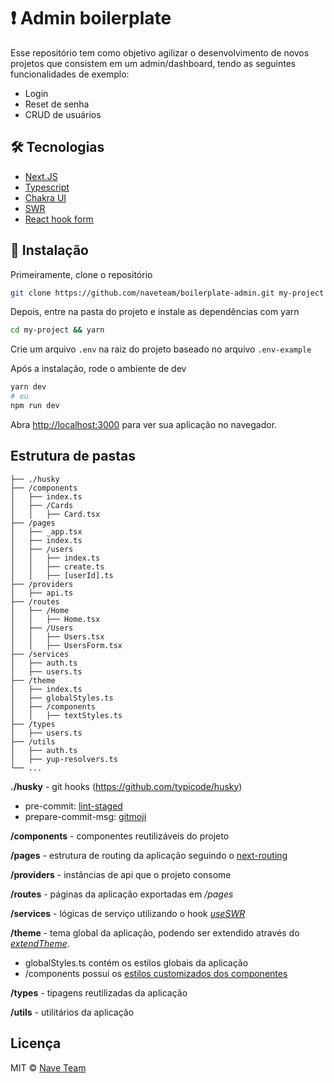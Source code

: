 # ❗️ Admin boilerplate

Esse repositório tem como objetivo agilizar o desenvolvimento de novos projetos que consistem em um admin/dashboard, tendo as seguintes funcionalidades de exemplo:

- Login
- Reset de senha
- CRUD de usuários

## 🛠 Tecnologias

- [Next.JS](https://nextjs.org/)
- [Typescript](https://www.typescriptlang.org/)
- [Chakra UI](https://chakra-ui.com/)
- [SWR](https://swr.vercel.app/)
- [React hook form](https://react-hook-form.com/)

## 🚀 Instalação

Primeiramente, clone o repositório

```bash
git clone https://github.com/naveteam/boilerplate-admin.git my-project
```

Depois, entre na pasta do projeto e instale as dependências com yarn

```bash
cd my-project && yarn
```

Crie um arquivo `.env` na raiz do projeto baseado no arquivo `.env-example`

Após a instalação, rode o ambiente de dev

```bash
yarn dev
# ou
npm run dev
```

Abra [http://localhost:3000](http://localhost:3000) para ver sua aplicação no navegador.

## Estrutura de pastas

    ├── ./husky
    ├── /components
    │   ├── index.ts
    │   ├── /Cards
    │   │   ├── Card.tsx
    ├── /pages
    │   ├── _app.tsx
    │   ├── index.ts
    │   ├── /users
    │   │   ├── index.ts
    │   │   ├── create.ts
    │   │   ├── [userId].ts
    ├── /providers
    │   ├── api.ts
    ├── /routes
    │   ├── /Home
    │   │   ├── Home.tsx
    │   ├── /Users
    │   │   ├── Users.tsx
    │   │   ├── UsersForm.tsx
    ├── /services
    │   ├── auth.ts
    │   ├── users.ts
    ├── /theme
    │   ├── index.ts
    │   ├── globalStyles.ts
    │   ├── /components
    │   │   ├── textStyles.ts
    ├── /types
    │   ├── users.ts
    ├── /utils
    │   ├── auth.ts
    │   ├── yup-resolvers.ts
    └── ...

**./husky** - git hooks (https://github.com/typicode/husky)

- pre-commit: [lint-staged](https://github.com/okonet/lint-staged)
- prepare-commit-msg: [gitmoji](https://github.com/carloscuesta/gitmoji)

**/components** - componentes reutilizáveis do projeto

**/pages** - estrutura de routing da aplicação seguindo o [next-routing](https://nextjs.org/docs/routing/introduction)

**/providers** - instâncias de api que o projeto consome

**/routes** - páginas da aplicação exportadas em _/pages_

**/services** - lógicas de serviço utilizando o hook [_useSWR_](https://swr.vercel.app/getting-started#make-it-reusable)

**/theme** - tema global da aplicação, podendo ser extendido através do [_extendTheme_](https://chakra-ui.com/docs/theming/customize-theme).

- globalStyles.ts contém os estilos globais da aplicação
- /components possui os [estilos customizados dos componentes](https://chakra-ui.com/docs/theming/customize-theme#customizing-single-components)

**/types** - tipagens reutilizadas da aplicação

**/utils** - utilitários da aplicação

## Licença

MIT © [Nave Team](https://github.com/naveteam)
